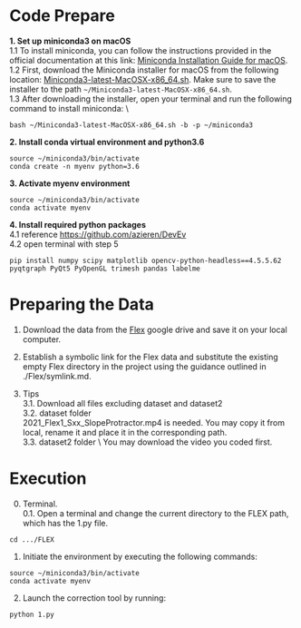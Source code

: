 # Code Prepare

__1. Set up miniconda3 on macOS__ \
1.1 To install miniconda, you can follow the instructions provided in the official documentation at this link: [Miniconda Installation Guide for macOS](https://docs.conda.io/projects/conda/en/latest/user-guide/install/macos.html). \
1.2  First, download the Miniconda installer for macOS from the following location: [Miniconda3-latest-MacOSX-x86_64.sh](https://repo.anaconda.com/miniconda/Miniconda3-latest-MacOSX-x86_64.sh). Make sure to save the installer to the path `~/Miniconda3-latest-MacOSX-x86_64.sh`. \
1.3 After downloading the installer, open your terminal and run the following command to install miniconda: \
```
bash ~/Miniconda3-latest-MacOSX-x86_64.sh -b -p ~/miniconda3
```
__2. Install conda virtual environment and python3.6__ 
```
source ~/miniconda3/bin/activate 
conda create -n myenv python=3.6
```
__3. Activate myenv environment__ 
```
source ~/miniconda3/bin/activate 
conda activate myenv
```

__4. Install required python packages__ \
4.1 reference https://github.com/azieren/DevEv \
4.2 open terminal with step 5

```
pip install numpy scipy matplotlib opencv-python-headless==4.5.5.62 pyqtgraph PyQt5 PyOpenGL trimesh pandas labelme
```

# Preparing the Data
1. Download the data from the [Flex](https://drive.google.com/drive/folders/1_sBEdKRCD9kbCbINUTYAecuz_H-ttwFB) google drive and save it on your local computer.

2. Establish a symbolic link for the Flex data and substitute the existing empty Flex directory in the project using the guidance outlined in ./Flex/symlink.md.

3. Tips \
3.1. Download all files excluding dataset and dataset2 \
3.2. dataset folder \
2021_Flex1_Sxx_SlopeProtractor.mp4 is needed. You may copy it from local, rename it and place it in the corresponding path. \
3.3. dataset2 folder \ You may download the video you coded first.

# Execution
0. Terminal. \
0.1. Open a terminal and change the current directory to the FLEX path, which has the 1.py file.
```
cd .../FLEX
```
1. Initiate the environment by executing the following commands:
```
source ~/miniconda3/bin/activate
conda activate myenv
```
2. Launch the correction tool by running:
```
python 1.py
```
